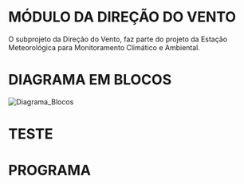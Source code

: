 # MÓDULO DA DIREÇÃO DO VENTO
O subprojeto da Direção do Vento, faz parte do projeto da Estação Meteorológica para Monitoramento Climático e Ambiental.


# DIAGRAMA EM BLOCOS

![Diagrama_Blocos](https://user-images.githubusercontent.com/40901361/202056151-deaa7ef5-1047-4117-a9d4-667e4e170559.PNG)

# TESTE


# PROGRAMA
